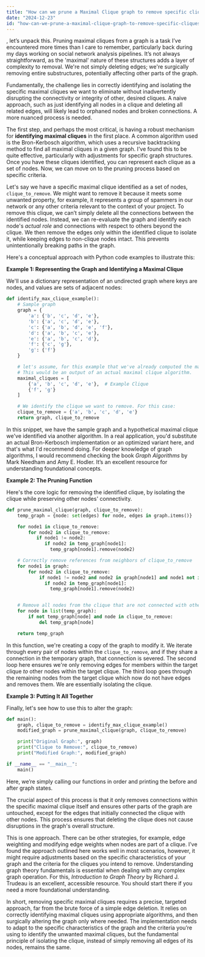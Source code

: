 ```yaml
---
title: "How can we prune a Maximal Clique graph to remove specific cliques?"
date: "2024-12-23"
id: "how-can-we-prune-a-maximal-clique-graph-to-remove-specific-cliques"
---
```


, let’s unpack this. Pruning maximal cliques from a graph is a task I’ve encountered more times than I care to remember, particularly back during my days working on social network analysis pipelines. It’s not always straightforward, as the 'maximal' nature of these structures adds a layer of complexity to removal. We're not simply deleting edges; we're surgically removing entire substructures, potentially affecting other parts of the graph.

Fundamentally, the challenge lies in correctly identifying and isolating the specific maximal cliques we want to eliminate without inadvertently disrupting the connectivity or integrity of other, desired cliques. A naive approach, such as just identifying all nodes in a clique and deleting all related edges, will likely lead to orphaned nodes and broken connections. A more nuanced process is needed.

The first step, and perhaps the most critical, is having a robust mechanism for **identifying maximal cliques** in the first place. A common algorithm used is the Bron-Kerbosch algorithm, which uses a recursive backtracking method to find all maximal cliques in a given graph. I’ve found this to be quite effective, particularly with adjustments for specific graph structures. Once you have these cliques identified, you can represent each clique as a set of nodes. Now, we can move on to the pruning process based on specific criteria.

Let's say we have a specific maximal clique identified as a set of nodes, `clique_to_remove`. We might want to remove it because it meets some unwanted property, for example, it represents a group of spammers in our network or any other criteria relevant to the context of your project. To remove this clique, we can’t simply delete all the connections between the identified nodes. Instead, we can re-evaluate the graph and identify each node's *actual role* and connections with respect to others beyond the clique. We then remove the edges only within the identified clique to isolate it, while keeping edges to non-clique nodes intact. This prevents unintentionally breaking paths in the graph.

Here's a conceptual approach with Python code examples to illustrate this:

**Example 1: Representing the Graph and Identifying a Maximal Clique**

We'll use a dictionary representation of an undirected graph where keys are nodes, and values are sets of adjacent nodes:

```python
def identify_max_clique_example():
    # Sample graph
    graph = {
        'a': {'b', 'c', 'd', 'e'},
        'b': {'a', 'c', 'd', 'e'},
        'c': {'a', 'b', 'd', 'e', 'f'},
        'd': {'a', 'b', 'c', 'e'},
        'e': {'a', 'b', 'c', 'd'},
        'f': {'c', 'g'},
        'g': {'f'}
    }

    # let's assume, for this example that we've already computed the maximal cliques
    # This would be an output of an actual maximal clique algorithm.
    maximal_cliques = [
        {'a', 'b', 'c', 'd', 'e'},  # Example Clique
        {'f', 'g'}
    ]

    # We identify the clique we want to remove. For this case:
    clique_to_remove = {'a', 'b', 'c', 'd', 'e'}
    return graph, clique_to_remove
```

In this snippet, we have the sample graph and a hypothetical maximal clique we've identified via another algorithm. In a real application, you'd substitute an actual Bron-Kerbosch implementation or an optimized variant here, and that's what I'd recommend doing. For deeper knowledge of graph algorithms, I would recommend checking the book *Graph Algorithms* by Mark Needham and Amy E. Hodler. It’s an excellent resource for understanding foundational concepts.

**Example 2: The Pruning Function**

Here's the core logic for removing the identified clique, by isolating the clique while preserving other nodes' connectivity.

```python
def prune_maximal_clique(graph, clique_to_remove):
    temp_graph = {node: set(edges) for node, edges in graph.items()}

    for node1 in clique_to_remove:
        for node2 in clique_to_remove:
           if node1 != node2:
              if node2 in temp_graph[node1]:
                temp_graph[node1].remove(node2)

    # Correctly remove references from neighbors of clique_to_remove
    for node1 in graph:
        for node2 in clique_to_remove:
            if node1 != node2 and node2 in graph[node1] and node1 not in clique_to_remove:
              if node2 in temp_graph[node1]:
                temp_graph[node1].remove(node2)


    # Remove all nodes from the clique that are not connected with other nodes.
    for node in list(temp_graph):
        if not temp_graph[node] and node in clique_to_remove:
            del temp_graph[node]

    return temp_graph

```

In this function, we're creating a copy of the graph to modify it. We iterate through every pair of nodes within the `clique_to_remove`, and if they share a connection in the temporary graph, that connection is severed. The second loop here ensures we're only removing edges for members within the target clique *to* other nodes within the target clique. The third loop goes through the remaining nodes from the target clique which now do not have edges and removes them. We are essentially isolating the clique.

**Example 3: Putting It All Together**

Finally, let's see how to use this to alter the graph:

```python
def main():
    graph, clique_to_remove = identify_max_clique_example()
    modified_graph = prune_maximal_clique(graph, clique_to_remove)

    print("Original Graph:", graph)
    print("Clique to Remove:", clique_to_remove)
    print("Modified Graph:", modified_graph)

if __name__ == "__main__":
    main()
```

Here, we’re simply calling our functions in order and printing the before and after graph states.

The crucial aspect of this process is that it only removes connections within the specific maximal clique itself and ensures other parts of the graph are untouched, except for the edges that initially connected the clique with other nodes. This process ensures that deleting the clique does not cause disruptions in the graph's overall structure.

This is one approach. There can be other strategies, for example, edge weighting and modifying edge weights when nodes are part of a clique. I’ve found the approach outlined here works well in most scenarios, however, it might require adjustments based on the specific characteristics of your graph and the criteria for the cliques you intend to remove. Understanding graph theory fundamentals is essential when dealing with any complex graph operation. For this, *Introduction to Graph Theory* by Richard J. Trudeau is an excellent, accessible resource. You should start there if you need a more foundational understanding.

In short, removing specific maximal cliques requires a precise, targeted approach, far from the brute force of a simple edge deletion. It relies on correctly identifying maximal cliques using appropriate algorithms, and then surgically altering the graph only where needed. The implementation needs to adapt to the specific characteristics of the graph and the criteria you’re using to identify the unwanted maximal cliques, but the fundamental principle of isolating the clique, instead of simply removing all edges of its nodes, remains the same.
